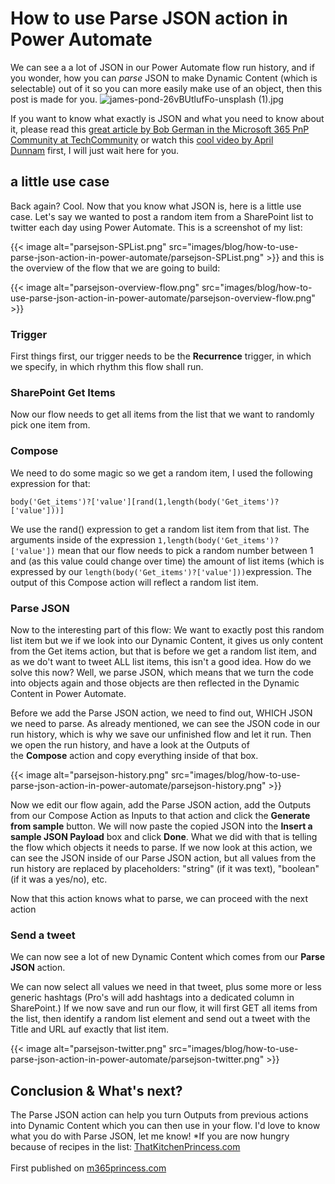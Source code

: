 # How to use Parse JSON action in Power Automate

We can see a a lot of JSON in our Power Automate flow run history, and
if you wonder, how you can *parse* JSON to make Dynamic Content (which
is selectable) out of it so you can more easily make use of an object,
then this post is made for you.
![james-pond-26vBUtlufFo-unsplash
(1).jpg](https://techcommunity.microsoft.com/t5/image/serverpage/image-id/254265iA0CB124ABFA3A9CE/image-size/medium?v=v2&px=400 "james-pond-26vBUtlufFo-unsplash (1).jpg")

If you want to know what exactly is JSON and what you need to know about
it, please read this [great article by Bob German in the Microsoft 365
PnP Community at
TechCommunity](https://techcommunity.microsoft.com/t5/microsoft-365-pnp-blog/introduction-to-json/ba-p/2049369 "Introduction to JSON") or
watch this [cool video by April
Dunnam](https://www.sharepointsiren.com/2021/02/json-intro-for-microsoft-365-people/ "JSON Intro for Microsoft 365 People") first,
I will just wait here for you.

## a little use case 

Back again? Cool. Now that you know what JSON is, here is a little use
case. Let\'s say we wanted to post a random item from a SharePoint list
to twitter each day using Power Automate. This is a screenshot of my
list:

{{< image alt="parsejson-SPList.png" src="images/blog/how-to-use-parse-json-action-in-power-automate/parsejson-SPList.png" >}}
and this is the overview of the flow that we are going to build:


{{< image alt="parsejson-overview-flow.png" src="images/blog/how-to-use-parse-json-action-in-power-automate/parsejson-overview-flow.png" >}}

### Trigger 

First things first, our trigger needs to be the **Recurrence** trigger,
in which we specify, in which rhythm this flow shall run.

### SharePoint Get Items 

Now our flow needs to get all items from the list that we want to
randomly pick one item from.

### Compose 

We need to do some magic so we get a random item, I used the following
expression for that:


`body('Get_items')?['value'][rand(1,length(body('Get_items')?['value']))]`

We use the rand() expression to get a random list item from that list.
The arguments inside of the
expression `1,length(body('Get_items')?['value'])` mean that our flow
needs to pick a random number between 1 and (as this value could change
over time) the amount of list items (which is expressed by
our `length(body('Get_items')?['value']))`expression. The output of this
Compose action will reflect a random list item.

### Parse JSON 

Now to the interesting part of this flow: We want to exactly post this
random list item but we if we look into our Dynamic Content, it gives us
only content from the Get items action, but that is before we get a
random list item, and as we do\'t want to tweet ALL list items, this
isn\'t a good idea. How do we solve this now? Well, we parse JSON, which
means that we turn the code into objects again and those objects are
then reflected in the Dynamic Content in Power Automate.

Before we add the Parse JSON action, we need to find out, WHICH JSON we
need to parse. As already mentioned, we can see the JSON code in our run
history, which is why we save our unfinished flow and let it run. Then
we open the run history, and have a look at the Outputs of
the **Compose** action and copy everything inside of that box.


{{< image alt="parsejson-history.png" src="images/blog/how-to-use-parse-json-action-in-power-automate/parsejson-history.png" >}}

Now we edit our flow again, add the Parse JSON action, add the Outputs
from our Compose Action as Inputs to that action and click
the **Generate from sample** button. We will now paste the copied JSON
into the **Insert a sample JSON Payload** box and click **Done**. What
we did with that is telling the flow which objects it needs to parse. If
we now look at this action, we can see the JSON inside of our Parse JSON
action, but all values from the run history are replaced by
placeholders: \"string\" (if it was text), \"boolean\" (if it was a
yes/no), etc.


Now that this action knows what to parse, we can proceed with the next
action

### Send a tweet 

We can now see a lot of new Dynamic Content which comes from our **Parse
JSON** action.

We can now select all values we need in that tweet, plus some more or
less generic hashtags (Pro\'s will add hashtags into a dedicated column
in SharePoint.) If we now save and run our flow, it will first GET all
items from the list, then identify a random list element and send out a
tweet with the Title and URL auf exactly that list item.


{{< image alt="parsejson-twitter.png" src="images/blog/how-to-use-parse-json-action-in-power-automate/parsejson-twitter.png" >}}

## Conclusion & What\'s next? 

The Parse JSON action can help you turn Outputs from previous actions
into Dynamic Content which you can then use in your flow. I\'d love to
know what you do with Parse JSON, let me know!
*If you are now hungry because of recipes in the
list: [ThatKitchenPrincess.com](https://thatkitchenprincess.com/ "my food blog 😋")\
\
First published on
[m365princess.com](https://www.m365princess.com "M365Princess.com")